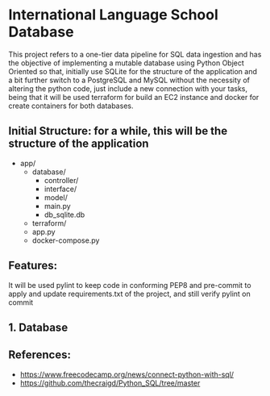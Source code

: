 # International Language School Database
This project refers to a one-tier data pipeline for SQL data ingestion and has the objective of implementing a mutable database using Python Object Oriented so that, initially use SQLite for the structure of the application and a bit further switch to a PostgreSQL and MySQL without the necessity of altering the python code, just include a new connection with your tasks, being that it will be used terraform for build an EC2 instance and docker for create containers for both databases.  

## Initial Structure: for a while, this will be the structure of the application
 - app/
    - database/
        - controller/
        - interface/
        - model/
        - main.py
        - db_sqlite.db
    - terraform/
    - app.py
    - docker-compose.py

## Features: 
It will be used pylint to keep code in conforming PEP8 and pre-commit to apply and update requirements.txt of the project, and still verify pylint on commit

## 1. Database


## References: 
- https://www.freecodecamp.org/news/connect-python-with-sql/
- https://github.com/thecraigd/Python_SQL/tree/master
